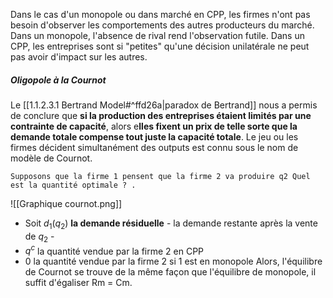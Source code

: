 Dans le cas d'un monopole ou dans marché en CPP, les firmes n'ont pas besoin d'observer les comportements des autres producteurs du marché.
	Dans un monopole, l'absence de rival rend l'observation futile.
	Dans un CPP, les entreprises sont si "petites" qu'une décision unilatérale ne peut pas avoir d'impact sur les autres.




##### Oligopole à la Cournot
Le [[1.1.2.3.1 Bertrand Model#^ffd26a|paradox de Bertrand]] nous a permis de conclure que **si la production des entreprises étaient limités par une contrainte de capacité**, alors e**lles fixent un prix de telle sorte que la demande totale compense tout juste la capacité totale**.
Le jeu ou les firmes décident simultanément des outputs est connu sous le nom de modèle de Cournot.

	Supposons que la firme 1 pensent que la firme 2 va produire q2 Quel est la quantité optimale ? .

![[Graphique cournot.png]]
- Soit $d_1(q_2)$ **la demande résiduelle** - la demande restante après la vente de $q_2$ -
- $q^c$ la quantité vendue par la firme 2 en CPP
- 0 la quantité vendue par la firme 2 si 1 est en monopole
Alors, l'équilibre de Cournot se trouve de la même façon que l'équilibre de monopole, il suffit d'égaliser Rm = Cm.
